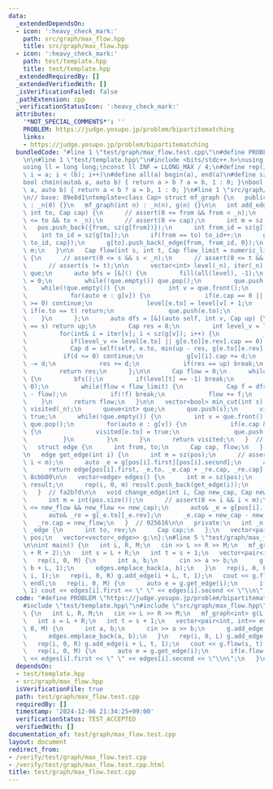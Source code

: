 ```yaml
---
data:
  _extendedDependsOn:
  - icon: ':heavy_check_mark:'
    path: src/graph/max_flow.hpp
    title: src/graph/max_flow.hpp
  - icon: ':heavy_check_mark:'
    path: test/template.hpp
    title: test/template.hpp
  _extendedRequiredBy: []
  _extendedVerifiedWith: []
  _isVerificationFailed: false
  _pathExtension: cpp
  _verificationStatusIcon: ':heavy_check_mark:'
  attributes:
    '*NOT_SPECIAL_COMMENTS*': ''
    PROBLEM: https://judge.yosupo.jp/problem/bipartitematching
    links:
    - https://judge.yosupo.jp/problem/bipartitematching
  bundledCode: "#line 1 \"test/graph/max_flow.test.cpp\"\n#define PROBLEM \"https://judge.yosupo.jp/problem/bipartitematching\"\
    \n\n#line 1 \"test/template.hpp\"\n#include <bits/stdc++.h>\nusing namespace std;\n\
    using ll = long long;\nconst ll INF = LLONG_MAX / 4;\n#define rep(i, a, b) for(ll\
    \ i = a; i < (b); i++)\n#define all(a) begin(a), end(a)\n#define sz(a) ssize(a)\n\
    bool chmin(auto& a, auto b) { return a > b ? a = b, 1 : 0; }\nbool chmax(auto&\
    \ a, auto b) { return a < b ? a = b, 1 : 0; }\n#line 1 \"src/graph/max_flow.hpp\"\
    \n// base: 89e8d1\ntemplate<class Cap> struct mf_graph {\n   public:\n   mf_graph()\
    \ : _n(0) {}\n   mf_graph(int n) : _n(n), g(n) {}\n\n   int add_edge(int from,\
    \ int to, Cap cap) {\n      // assert(0 <= from && from < _n);\n      // assert(0\
    \ <= to && to < _n);\n      // assert(0 <= cap);\n      int m = sz(pos);\n   \
    \   pos.push_back({from, sz(g[from])});\n      int from_id = sz(g[from]);\n  \
    \    int to_id = sz(g[to]);\n      if(from == to) to_id++;\n      g[from].push_back(_edge{to,\
    \ to_id, cap});\n      g[to].push_back(_edge{from, from_id, 0});\n      return\
    \ m;\n   }\n\n   Cap flow(int s, int t, Cap flow_limit = numeric_limits<Cap>::max())\
    \ {\n      // assert(0 <= s && s < _n);\n      // assert(0 <= t && t < _n);\n\
    \      // assert(s != t);\n\n      vector<int> level(_n), iter(_n);\n      queue<int>\
    \ que;\n      auto bfs = [&]() {\n         fill(all(level), -1);\n         level[s]\
    \ = 0;\n         while(!que.empty()) que.pop();\n         que.push(s);\n     \
    \    while(!que.empty()) {\n            int v = que.front();\n            que.pop();\n\
    \            for(auto e : g[v]) {\n               if(e.cap == 0 || level[e.to]\
    \ >= 0) continue;\n               level[e.to] = level[v] + 1;\n              \
    \ if(e.to == t) return;\n               que.push(e.to);\n            }\n     \
    \    }\n      };\n      auto dfs = [&](auto self, int v, Cap up) {\n         if(v\
    \ == s) return up;\n         Cap res = 0;\n         int level_v = level[v];\n\
    \         for(int& i = iter[v]; i < sz(g[v]); i++) {\n            _edge& e = g[v][i];\n\
    \            if(level_v <= level[e.to] || g[e.to][e.rev].cap == 0) continue;\n\
    \            Cap d = self(self, e.to, min(up - res, g[e.to][e.rev].cap));\n  \
    \          if(d <= 0) continue;\n            g[v][i].cap += d;\n            g[e.to][e.rev].cap\
    \ -= d;\n            res += d;\n            if(res == up) break;\n         }\n\
    \         return res;\n      };\n\n      Cap flow = 0;\n      while(flow < flow_limit)\
    \ {\n         bfs();\n         if(level[t] == -1) break;\n         fill(all(iter),\
    \ 0);\n         while(flow < flow_limit) {\n            Cap f = dfs(dfs, t, flow_limit\
    \ - flow);\n            if(!f) break;\n            flow += f;\n         }\n  \
    \    }\n      return flow;\n   }\n\n   vector<bool> min_cut(int s) {\n      vector<bool>\
    \ visited(_n);\n      queue<int> que;\n      que.push(s);\n      visited[s] =\
    \ true;\n      while(!que.empty()) {\n         int v = que.front();\n        \
    \ que.pop();\n         for(auto e : g[v]) {\n            if(e.cap && !visited[e.to])\
    \ {\n               visited[e.to] = true;\n               que.push(e.to);\n  \
    \          }\n         }\n      }\n      return visited;\n   }  // 8735cf\n\n\
    \   struct edge {\n      int from, to;\n      Cap cap, flow;\n   };  // 9fe107\n\
    \n   edge get_edge(int i) {\n      int m = sz(pos);\n      // assert(0 <= i &&\
    \ i < m);\n      auto _e = g[pos[i].first][pos[i].second];\n      auto _re = g[_e.to][_e.rev];\n\
    \      return edge{pos[i].first, _e.to, _e.cap + _re.cap, _re.cap};\n   }  //\
    \ 8cbb00\n\n   vector<edge> edges() {\n      int m = sz(pos);\n      vector<edge>\
    \ result;\n      rep(i, 0, m) result.push_back(get_edge(i));\n      return result;\n\
    \   }  // fa2b7d\n\n   void change_edge(int i, Cap new_cap, Cap new_flow) {\n\
    \      int m = int(pos.size());\n      // assert(0 <= i && i < m);\n      // assert(0\
    \ <= new_flow && new_flow <= new_cap);\n      auto& _e = g[pos[i].first][pos[i].second];\n\
    \      auto& _re = g[_e.to][_e.rev];\n      _e.cap = new_cap - new_flow;\n   \
    \   _re.cap = new_flow;\n   }  // 025616\n\n   private:\n   int _n;\n   struct\
    \ _edge {\n      int to, rev;\n      Cap cap;\n   };\n   vector<pair<int, int>>\
    \ pos;\n   vector<vector<_edge>> g;\n};\n#line 5 \"test/graph/max_flow.test.cpp\"\
    \n\nint main() {\n   int L, R, M;\n   cin >> L >> R >> M;\n   mf_graph<int> g(L\
    \ + R + 2);\n   int s = L + R;\n   int t = s + 1;\n   vector<pair<int, int>> edges;\n\
    \   rep(i, 0, M) {\n      int a, b;\n      cin >> a >> b;\n      g.add_edge(a,\
    \ b + L, 1);\n      edges.emplace_back(a, b);\n   }\n   rep(i, 0, L) g.add_edge(s,\
    \ i, 1);\n   rep(i, 0, R) g.add_edge(i + L, t, 1);\n   cout << g.flow(s, t) <<\
    \ endl;\n   rep(i, 0, M) {\n      auto e = g.get_edge(i);\n      if(e.flow ==\
    \ 1) cout << edges[i].first << \" \" << edges[i].second << \"\\n\";\n   }\n}\n"
  code: "#define PROBLEM \"https://judge.yosupo.jp/problem/bipartitematching\"\n\n\
    #include \"test/template.hpp\"\n#include \"src/graph/max_flow.hpp\"\n\nint main()\
    \ {\n   int L, R, M;\n   cin >> L >> R >> M;\n   mf_graph<int> g(L + R + 2);\n\
    \   int s = L + R;\n   int t = s + 1;\n   vector<pair<int, int>> edges;\n   rep(i,\
    \ 0, M) {\n      int a, b;\n      cin >> a >> b;\n      g.add_edge(a, b + L, 1);\n\
    \      edges.emplace_back(a, b);\n   }\n   rep(i, 0, L) g.add_edge(s, i, 1);\n\
    \   rep(i, 0, R) g.add_edge(i + L, t, 1);\n   cout << g.flow(s, t) << endl;\n\
    \   rep(i, 0, M) {\n      auto e = g.get_edge(i);\n      if(e.flow == 1) cout\
    \ << edges[i].first << \" \" << edges[i].second << \"\\n\";\n   }\n}"
  dependsOn:
  - test/template.hpp
  - src/graph/max_flow.hpp
  isVerificationFile: true
  path: test/graph/max_flow.test.cpp
  requiredBy: []
  timestamp: '2024-12-06 21:34:25+09:00'
  verificationStatus: TEST_ACCEPTED
  verifiedWith: []
documentation_of: test/graph/max_flow.test.cpp
layout: document
redirect_from:
- /verify/test/graph/max_flow.test.cpp
- /verify/test/graph/max_flow.test.cpp.html
title: test/graph/max_flow.test.cpp
---
```

